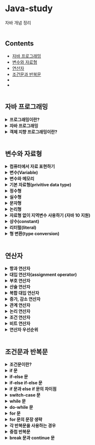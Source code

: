 # Java-study
자바 개념 정리 
<br><br>

## Contents
- [자바 프로그래밍](#자바-프로그래밍)
- [변수와 자료형](#변수와-자료형)
- [연산자](#연산자)
- [조건문과 반복문](#조건문과-반복문)
- [](#)
- [](#)
<br><br>

## 자바 프로그래밍

<details>
<summary><b>프로그래밍이란?</b></summary>

- 프로그래밍: 컴퓨터가 일을 수행하도록 프로그래밍 언어로 명령어 집합(프로그램)을 만드는 일
- 컴파일: 프로그래밍 언어를 컴퓨터가 실행가능한 기계어로 만드는 일
- 컴파일러: 기계어로 바꾸어 주는 프로그램 (ex. 자바 컴파일러, gcc)
</details>

<details>
<summary><b>자바 프로그래밍</b></summary>

- 자바의 역사
    - 1991년 제임스 고슬링을 비롯한 선 마이크로 시스템스 연구원들이 처음 개발
    - 가전, 휴대용 장치에 사용되는 소프트웨어 언어로 개발됨
    - 안정성이 중요
- 자바 프로그래밍의 특징
    - 플랫폼에 영향을 받지 않으므로 다양한 환경에서 사용할 수 있음   
    ![1-1](https://user-images.githubusercontent.com/84164109/138914154-f9a1716a-5415-45b9-b2ca-17da1c08ba94.png)
    - 객체 지향 언어이기 때문에 유지보수가 쉽고 확장성이 좋음
    - 프로그램이 안정적임
    - 풍부한 기능이 제공되는 오픈 소스
</details>

<details>
<summary><b>객체 지향 프로그래밍이란?</b></summary>

- 프로그램의 구현을 시간의 흐름순이 아닌 객체간의 관계와 협력을 기반으로 프로그램하는 것
- Object Oriented Programming(OOP) 이라고 함 (cf. 절차 지향 프로그래밍(Procedural Programming))
- 사용하는 언어: Java, C++, C#, Python, JavaScript, Ruby 등 다수 
- 장점: 재사용성, 유지보수, 코드 관리, 신뢰성 높은 프로그램
</details>
<br>

## 변수와 자료형

<details>
<summary><b>컴퓨터에서 자료 표현하기</b></summary>

- 2진수
    - 0과 1로만 데이터를 저장함
    - bit(비트): 컴퓨터가 표현하는 데이터의 최소 단위로 2진수 하나의 값을 저장할 수 있는 메모리의 크기
    - byte(바이트): 1byte = 8bit
- 2진수와 10진수   
    ![2-1](https://user-images.githubusercontent.com/84164109/138914139-205f0e98-d2dd-4872-9a23-6903468b4ba2.png)
- 2진수와 8진수, 16진수   
    ![2-2](https://user-images.githubusercontent.com/84164109/138914131-f936fc1a-6633-47b8-8f07-473fb590428c.png)
</details>

<details>
<summary><b>변수(Variable)</b></summary>

- 변수의 사용
    - 프로그램에서는 항상 변하는 값을 나타낼 필요가 있음 (ex. 학생의 성적, 합계, 게임의 레벨, 회원 주소 등)
    - 표현하려는 수에 맞는 데이터 타입(자료형)을 이용하여 변수 선언
    - 표현하려는 자료가 숫자, 문자, 문자열 등 다양할 수 있으므로 그에 맞는 자료형 사용
    - 변수 선언은 자료형과 변수 명으로 선언하며 선언과 동시에 초기화할 수 있음
- 변수의 이름
    - 영문자(대문자, 소문자)와 숫자, 특수문자 중 $, _ 사용 가능 (ex. count100, _master)
    - 시작은 숫자로 할 수 없음 (ex. 27days (X), 1abc(X))
    - 자바에서 이미 사용하고 있는 예약어는 사용할 수 없음 (ex. while, break 등)
    - 변수 이름은 프로그램 내에서 사용되는 것이므로 그 용도에 맞고 가독성이 좋게 만드는 것이 중요함
</details>

<details>
<summary><b>변수와 메모리</b></summary>

- 변수를 선언하면 해당되는 자료형의 크기만큼 메모리 할당
- 변수는 할당된 메모리를 가리키는 이름
</details>

<details>
<summary><b>기본 자료형(privitive data type)</b></summary>

![3-1](https://user-images.githubusercontent.com/84164109/138914113-6096025c-fbf8-4179-b6d3-69e997af9f2a.png)
</details>

<details>
<summary><b>정수형</b></summary>

![3-4](https://user-images.githubusercontent.com/84164109/138916452-bfecdab6-8000-4cc4-afc1-e1020b9214b7.png)

- byte와 short
    - byte: 1바이트 단위의 자료형으로 동영상, 음악 파익, 실행 파일의 자료를 처리할 때 사용
    - short: 2바이트 단위의 자료형으로 C/C++ 언어와 호환 시 사용
- int   
    ![3-4 - 복사본](https://user-images.githubusercontent.com/84164109/138916500-899bafa2-c707-4cf8-b180-3f3fe66964ae.png)
    - 자바에서 사용하는 정수에 대한 기본 자료형
    - 4바이트 단위의 자료형
    - 프로그램에서 사용하는 모든 숫자(리터럴)은 int로 저장됨
    - 32비트를 초과하는 숫자는 long 자료형으로 처리
- long
    - 8바이트 단위의 자료형
    - 숫자의 뒤에 알파벳 L 또는 l을 써서 long형임을 표시   
    (ex. int num = 12345678900; // error
        long lnum = 12345678900; // error
        long lnumber = 12345678900L; // ok)
</details>

<details>
<summary><b>실수형</b></summary>

- 부동 소수점 방식
    - 실수는 정수보다 정밀하기 때문에 정수와는 다른 방식으로 표현해야 함   
    (ex. 부동 소수점 방식으로 실수 값 0.1 표현)   
    ![3-3](https://user-images.githubusercontent.com/84164109/138914256-576a8b4f-2ffb-4387-a428-ae8104ca5939.png)
    - 지수부와 가수부로 표현
    - 컴퓨터에서는 밑수를 2로 사용
    - 정규화: 가수가 밑수보다 작은 한 자리까지 기수로 표현되는 것
    - 컴퓨터에서는 밑수가 2이므로 정규화를 하게 되면 가수부분의 첫번째 자리 숫자는 항상 1이 됨 (ex. 0.2 = 0.4*2^(-1) = 1.6*2^(-3))
    - 지수부가 0을 표현할 수 없기 때문에 약간의 오차가 발생할 수 있음
- float와 double   
    ![3-5](https://user-images.githubusercontent.com/84164109/138914339-01cca55d-a0f9-48a9-81ed-6bf430b0a604.png)
    - 자바에서는 실수의 기본 타입으로 double을 사용
</details>

<details>
<summary><b>문자형</b></summary>

- 프로그램에서 문자의 표현
    - 문자도 정수로 표현함
    - 어떤 문자를 컴퓨터 내부에서 표현하기 위해 특정 정수값을 정의
    - 문자세트(character set): 각 문자를 얼마로 표현할 것인지 코드 값을 모아둔 것 (ex. ASKII, euc-kr, utf-8, utf-16 등)   
    ![3-6](https://user-images.githubusercontent.com/84164109/138914362-4a2fff26-f908-43dd-af94-3c1de39c31c1.png)

- 자바에서 문자의 표현
    - 자바는 문자를 나타내기 위해 전세계 표준인 UNICODE를 사용
    - utf-16 인코딩 사용 (모든 문자를 2바이트로 표시)

- char
    - 문자를 위한 데이터 타입
    - 내부적으로 숫자로 표현되므로 숫자를 넣어도 문자가 출력될 수 있음

- 참고
    - character set: 문자를 숫자로 변환한 값의 세트
    - encoding: 문자가 숫자로 변환되는 것
    - decoding: 숫자에서 다시 문자로 변환되는 것
    - ASKII code: 알파벳과 숫자 특수 문자등을 1바이트에 표현하는데 사용하는 문자세트
    - UNICODE: 전 세계 표준으로 만든 문자 세트
    - UTF-8: 1바이트에서 4바이트까지 다양하게 문자를 표현할 수 있음
    - UTF-16: 2바이트로 문자를 표현
    - [한글 유니코드 표](http://www.unicode.org/charts/PDF/UAC00.pdf)
</details>

<details>
<summary><b>논리형</b></summary>

- boolean
    - true(참), false(거짓) 두 가지만 나타냄
    - 1바이트 사용
    - 값이 존재하는지, 배열이 비었는지, 결과가 참인지 거짓인지 등을 표현
</details>

<details>
<summary><b>자료형 없이 지역변수 사용하기 (자바 10 지원)</b></summary>

- var
    - local variable type infernce
    - 추론 가능한 변수에 대한 자료형을 선언하지 않음
    - 한번 선언하여 추론된 변수는 다른 타입의 값을 대입할 수 없음
    - 지역 변수만 사용 가능
</details>

<details>
<summary><b>상수(constant)</b></summary>

- 변하지 않는 수 (ex. 원주율 = 3.14, 1년 = 12개월 등)
- final 예약어를 사용하여 선언
- 상수를 사용하면 변하지 않는 값을 반복하여 사용할 때 의미있는 문자로 인식하기 쉽고, 변하더라도 선언한 부분만 변경하면 되므로 여러 부분을 수정할 필요가 없음
</details>

<details>
<summary><b>리터럴(literal)</b></summary>

- 프로그램에서 사용하는 숫자, 문자, 논리값을 뜻함
- 상수 풀(constant pool)에 있음
- 정수 리터럴은 int로, 실수 리터럴은 double로 저장됨 (정수의 범위가 넘어가는 경우는 L, l을, float로 사용하려는 경우는 F, f 식별자를 적어야 함)
</details>

<details>
<summary><b>형 변환(type conversion)</b></summary>

- 서로 다른 자료형 간에 연산 등의 수행을 위해 하나의 자료형으로 통일하는 것
- 묵시적 형 변환(explicit type conversion, 자동 형 변환)과 명시적 형 변환(implicit type conversion, 강제 형 변환)이 있음
- 바이트 크기가 작은 자료형에서 큰 자료형으로의 형 변환은 자동으로 이루어짐
- 덜 정밀한 자료형에서 더 정밀한 자료형으로의 형 변환은 자동으로 이루어짐
    
![3-7](https://user-images.githubusercontent.com/84164109/138914404-9e7c8f1d-b75e-4c85-98b9-88b85e5d58d4.png)
</details>
<br>

## 연산자

<details>
<summary><b>항과 연산자</b></summary>

- 항(operand): 연산에 사용되는 값
- 연산자(operator): 항을 이용하여 연산하는 기호
</details>

<details>
<summary><b>대입 연산자(assignment operator)</b></summary>

- 변수에 다른 변수나 값을 대입하는 연산자
- 이항 연산자 중 우선 순위가 가장 낮은 연산자
- 왼쪽 변수(또는 식, 값) = 오른쪽 변수(또는 식, 값)
</details>

<details>
<summary><b>부호 연산자</b></summary>

- 단항 연산자
- 변수의 부호를 유지 하거나(+) 바꿈(-)
- 실제 변수의 부호가 변하려면 대입 연산자를 사용해야 함
</details>

<details>
<summary><b>산술 연산자</b></summary>

![3-8](https://user-images.githubusercontent.com/84164109/138914422-87c94c8f-419a-4295-9482-82032a0361b5.png)
- 사칙연산자
- %: 숫자 n 의 나머지 범위는 0 ~ n-1
</details>

<details>
<summary><b>복합 대입 연산자</b></summary>

- 대입 연산자와 다른 연산자가 함께 쓰임
    
![3-9](https://user-images.githubusercontent.com/84164109/138914439-f6607b47-f98d-446d-8619-30f86eae1417.png)
</details>

<details>
<summary><b>증가, 감소 연산자</b></summary>

- 단항 연산자
- 변수의 값을 1 더하거나 1 뺄 때 사용
- 연산자가 항의 앞에 있는가 뒤에 있는가에 따라 연산 시점과 결과가 달라짐
- 문장(statement)의 끝(;)을 기준으로 연산 시점을 생각해야 함
    
![3-10](https://user-images.githubusercontent.com/84164109/138914071-849d3db3-5f76-41c5-96aa-d821eb976ea9.png)
</details>

<details>
<summary><b>관계 연산자</b></summary>

- 이항 연산자
- 연산의 결과가 true(참), false(거짓)으로 반환 됨, 비교연산자 라고도 함
- 조건문, 반복문의 조건식으로 많이 사용 됨
    
![3-11](https://user-images.githubusercontent.com/84164109/138914036-27a72e0c-9c04-4357-a4b8-505b00d35aa9.png)
</details>

<details>
<summary><b>논리 연산자</b></summary>

- 관계 연산자와 혼합하여 많이 사용됨
- 연산의 결과가 true(참), false(거짓)으로 반환됨
    
![3-12](https://user-images.githubusercontent.com/84164109/138914015-28cd3b37-34c9-4d72-b72a-ee9d845ec56e.png)

- 단락 회로 평가(short circuit evaluation): 논리 연산에서 모든 항이 실행되지 않는 경우
    - 논리 곱(&&)은 두 항의 결과가 모두 true일 때만 결과가 true   
    -> 앞의 항의 결과가 false이면 뒤 항의 결과를 평가하지 않음
    - 논리 합(||)은 두 항의 결과가 모두 false일 때만 결과가 false   
    -> 앞의 항의 결과가 true이면 뒤 항의 결과를 평가하지 않음
</details>

<details>
<summary><b>조건 연산자</b></summary>

- 삼항 연산자
- 조건식의 결과가 true(참)인 경우와 false(거짓)인 경우에 따라 다른 결과가 수행됨
- if (조건문)을 간단히 표현할 때 사용할 수 있음
    
![3-13](https://user-images.githubusercontent.com/84164109/138914004-3bc1dd07-7afd-4fa0-80d7-b9c2ed4f2bd9.png)
</details>

<details>
<summary><b>비트 연산자</b></summary>

- 대입 연산자와 다른 연산자가 함께 쓰임
- 마스크: 특정 비트를 가리고 몇 개의 비트 값만 사용할 때
- 비트 켜기: 특정 비트들만을 1로 설정해서 사용하고 싶을 때
(ex. & 00001111 (하위 4비트 중 1인 비트만 꺼내기))
- 비트 끄기: 특정 비트들만을 0으로 설정해서 사용하고 싶을 때
(ex. | 11110000 (하위 4비트 중 0 인 비트만 0으로 만들기))
- 비트 토글:  모든 비트들을 0은 1로, 1은 0으로 바꾸고 싶을 때
    
![3-14](https://user-images.githubusercontent.com/84164109/138913983-3f248bb7-b64e-46af-8175-a0398d4319d2.png)
</details>

<details>
<summary><b>연산자 우선순위</b></summary>

![3-15](https://user-images.githubusercontent.com/84164109/138913762-b9858343-b334-4b3b-ad39-2a773d7a9317.png)
</details>
<br>

## 조건문과 반복문

<details>
<summary><b>조건문이란?</b></summary>
주어진 조건에 따라 다른 실행이 이루어지도록 구현
</details>

<details>
<summary><b>if 문</b></summary>

``` java
if (조건식) {
    수행문;
}
```
</details>

<details>
<summary><b>if-else 문</b></summary>

``` java
if (조건식) {   
    수행문1;   
}   
else {   
    수행문2;   
}   
```
</details>

<details>
<summary><b>if-else if-else 문</b></summary>

``` java
if (조건식1) {   
    수행문1;   
}   
else if (조건식2) {   
    수행문2;   
}   
else if (조건식3) {   
    수행문3;   
}   
else {   
    수행문4;   
}   
```
</details>

<details>
<summary><b>if 문과 else if 문의 차이점</b></summary>

- if-else if를 사용하는 경우 하나의 조건이 만족되면 나머지 else if 부분은 수행되지 않음
- if-if로 사용하게 되면 각각 다른 조건문으로 해석되어 각각 수행하게 됨
</details>

<details>
<summary><b>switch-case 문</b></summary>

- if-else if-else 문을 사용할 때 복잡하고 번거로운 부분을 가독성 좋게 구현
- 비교 조건이 특정 값이나 문자열인 경우 사용
- break 문을 사용하여 각 조건이 만족되면 switch 블럭을 빠져나오도록 함
- 자바 14부터 좀 더 간결해진 표현식이 지원됨 (break 사용하지 않음)
``` java
switch (변수) {   
    case 조건1:   
        수행문;   
        break;   
    case 조건2, case 조건3:   
        수행문;   
        break;   
    default:   
        수행문;   
}   
```
</details>

<details>
<summary><b>while 문</b></summary>

- 수행문을 수행하기 전 조건을 체크하고 그 조건의 결과가 true인 동안 반복 수행
- 조건이 참(true)인 동안 반복수행하기
    - 주어진 조건에 맞는 동안(true) 지정된 수행문을 반복적으로 수행하는 제어문
    - 조건이 맞지 않으면 반복하던 수행을 멈추게 됨
    - 조건을 주로 반복 횟수나 값의 비교 결과에 따라 true, false 판단됨
``` java
while (조건식) {
    수행문1;
}
수행문2;
```
![1-1](https://user-images.githubusercontent.com/84164109/142200455-81a04d03-93c1-44f2-8915-b2855c78bb03.png)

- 무한 반복
``` java
while (true) {
    수행문;
}
```
</details>

<details>
<summary><b>do-while 문</b></summary>

- 조건과 상관없이 한번은 수행문을 수행
    - while 문은 조건을 먼저 체크하고 반복 수행이 된다면, do-while 문은 조건과 상관없이 수행을 한번 하고나서 조건을 체크
``` java
do {
    수행문1
} while (조건식);
수행문2;
```
![1-2](https://user-images.githubusercontent.com/84164109/142200488-6dd26cfe-0b50-413b-8a99-4ab5b827474e.png)

</details>

<details>
<summary><b>for 문</b></summary>

``` java
for (초기식; 조건식; 증감식) {
    수행문;
}
```
![1-3](https://user-images.githubusercontent.com/84164109/142200521-2a85c0d2-e1fe-4b36-814d-c67e78eed073.png)

</details>

<details>
<summary><b>for 문의 문장 생략</b></summary>

- 초기식 생략: 이미 이전에 값이 초기화되어 for 내부에서 값을 지정할 필요가 없는 경우   
``` java
int i = 0;
for (; i<5; i++) {
    ...
}
```
- 조건식 생략: 반복 수행에 대한 조건이 수행문 내부에 있는 경우   
``` java
for (i=0; ; i++) {
    sum += i;
    if (sum > 200) break;
}
```
- 증감식 생략: 증감식에 대한 연산이 복잡하거나 다른 변수의 연산 결과값에 의해 결정되는 경우   
``` java
for (i=0; i<5; ) {
    ...
    i = (++i)%10;
}
```
- 무한 반복
``` java
for (; ; ) {
    ...
}
```
</details>

<details>
<summary><b>각 반복문을 사용하는 경우</b></summary>

||while|do-while|for|
|-|-|-|-|
|수행|조건이 참인 동안 반복 수행<br>조건이 맞지 않으면 수행되는 부분이 없음|조건이 참인 동안 반복 수행<br>수행문을 먼저 수행하고 조건 체크|초기화, 조건 체크, 증감 순으로 진행|
|쓰임|조건식의 결과가 변수나 true, false 값인 경우 주로 사용|조건식의 결과가 변수나 true, false 값인 경우 주로 사용|특정 수의 범위, 횟수와 관련하여 반복되는 경우 주로 사용<br>배열과 함께 많이 사용|
</details>

<details>
<summary><b>중첩 반복문</b></summary>

- 반복문 내부에 또다른 반복문이 있음
- 여러 겹으로 반복문을 겹쳐서 구현 가능 (단, 수행시간에 문제가 발생할 수 있음)
- 외부 반복문과 내부 반복문 간의 변수 값 변화에 유의하며 구현해야 함
</details>

<details>
<summary><b>break 문과 continue 문</b></summary>

- break
    - 감싸고 있는 제어문의 블록을 빠져나오는 기능 (switch 문에서도 사용)
    - 반복문에서는 주로 조건문(if)와 같이 사용하며, 조건에 해당되는 경우 반복 수행을 멈추고 반복문 외부로 수행이 이동
    - 여러 반복문이 중첩되어 있는 경우, break 문이 포함되어 있는 반복문만 빠져나옴
- continue
    - 반복문 내부에서 조건문(if)와 같이 사용하며, 조건이 맞는 경우(true) 이후 반복문 블럭 내부의 다른 수행문들을 수행하지 않음
</details>
<br>

